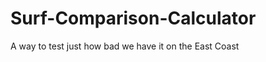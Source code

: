 Surf-Comparison-Calculator
==========================

A way to test just how bad we have it on the East Coast
